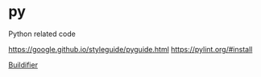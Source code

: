 # py
Python related code

https://google.github.io/styleguide/pyguide.html
https://pylint.org/#install

[Buildifier](https://github.com/bazelbuild/buildtools/tree/master/buildifier#readme)